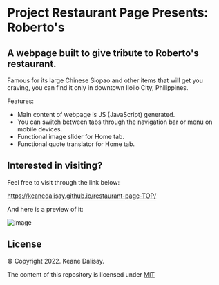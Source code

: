 # Project Restaurant Page Presents: Roberto's

## A webpage built to give tribute to Roberto's restaurant.

Famous for its large Chinese Siopao and other items that will get you craving, you can find it only in downtown Iloilo City, Philippines.

Features:

- Main content of webpage is JS (JavaScript) generated.
- You can switch between tabs through the navigation bar or menu on mobile devices.
- Functional image slider for Home tab.
- Functional quote translator for Home tab.

## Interested in visiting?

Feel free to visit through the link below:

https://keanedalisay.github.io/restaurant-page-TOP/

And here is a preview of it:

![image](https://user-images.githubusercontent.com/101083161/195772100-d2c07557-cfe5-45cb-bf8c-81fa03a8df96.png)

## License

© Copyright 2022. Keane Dalisay.

The content of this repository is licensed under <a href="LICENSE">MIT</a>
